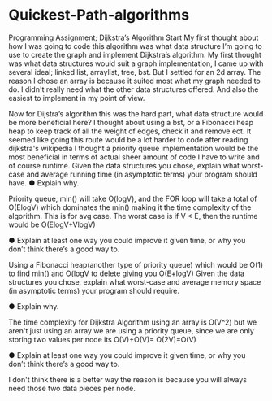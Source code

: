 # Quickest-Path-algorithms
Programming Assignment; Dijkstra’s Algorithm
Start
My first thought about how I was going to code this algorithm was what data structure I’m
going to use to create the graph and implement Dijkstra’s algorithm. My first thought was what
data structures would suit a graph implementation, I came up with several ideal; linked list,
arraylist, tree, bst. But I settled for an 2d array. The reason I chose an array is because it suited
most what my graph needed to do. I didn't really need what the other data structures offered.
And also the easiest to implement in my point of view.


Now for Dijstra’s algorithm this was the hard part, what data structure would be more
beneficial here? I thought about using a bst, or a Fibonacci heap heap to keep track of all the
weight of edges, check it and remove ect. It seemed like going this route would be a lot harder
to code after reading dijkstra's wikipedia I thought a priority queue implementation would be the
most beneficial in terms of actual sheer amount of code I have to write and of course runtime.
Given the data structures you chose, explain what worst-case and average running time
(in asymptotic terms) your program should have.
● Explain why.

Priority queue, min() will take O(logV), and the FOR loop will take a total of
O(ElogV) which dominates the min() making it the time complexity of the algorithm. This is for
avg case. The worst case is if V < E, then the runtime would be O(ElogV+VlogV)

● Explain at least one way you could improve it given time, or why you don’t
think there’s a good way to.

Using a Fibonacci heap(another type of priority queue) which would be O(1) to
find min() and O(logV to delete giving you O(E+logV)
Given the data structures you chose, explain what worst-case and average memory
space (in asymptotic terms) your program should require.

● Explain why.

The time complexity for Dijkstra Algorithm using an array is O(V^2) but we aren't
just using an array we are using a priority queue, since we are only storing two values
per node its O(V)+O(V)= O(2V)=O(V)

● Explain at least one way you could improve it given time, or why you don’t
think there’s a good way to.

I don't think there is a better way the reason is because you will always need
those two data pieces per node.
